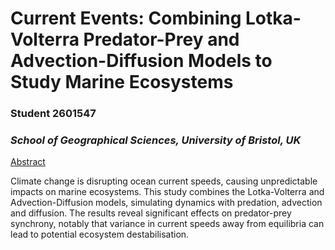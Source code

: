 # Current Events: Combining Lotka-Volterra Predator-Prey and Advection-Diffusion Models to Study Marine Ecosystems
### Student 2601547
### *School of Geographical Sciences, University of Bristol, UK*

<u>Abstract</u>

Climate change is disrupting ocean current speeds, causing unpredictable impacts on marine ecosystems. This study combines the Lotka-Volterra and Advection-Diffusion models, simulating dynamics with predation, advection and diffusion. The results reveal significant effects on predator-prey synchrony, notably that variance in current speeds away from equilibria can lead to potential ecosystem destabilisation.
